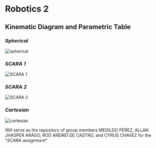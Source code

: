 # Robotics 2
## Kinematic Diagram and Parametric Table
### _Spherical_

![spherical](https://github.com/CyrsChvz/images-for-assignment/assets/157597327/dbacfb97-ddf2-4edc-9801-c36be42caf4a)
### _SCARA 1_

![SCARA 1](https://github.com/CyrsChvz/images-for-assignment/assets/157597327/ae68b26e-0df8-414c-9191-9288bfe804ce)
### _SCARA 2_

![SCARA 2](https://github.com/CyrsChvz/Robotics-2-Project/assets/157597327/93da46bf-f6d3-41b3-a534-13b3773a7caf)
### _Cartesian_

![cartesian](https://github.com/CyrsChvz/Robotics-2-Project/assets/157597327/ff2728dd-e0dc-4f4e-bf59-4c837aad73b4)

Will serve as the repository of group members MEGILDO PEREZ, ALLAN JHASPER ARAGO, ROD ANDREI DE CASTRO, and CYRUS CHAVEZ for the "_SCARA assignment_"
